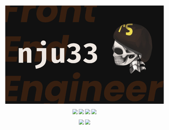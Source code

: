 ![nju33](https://github.com/nju33/nju33/blob/master/nju33.png?raw=true)

<p align="center">
  <img src="https://badgen.net/https/badgen-badge.nju33.com/api/last-name">
  <img src="https://badgen.net/https/badgen-badge.nju33.com/api/age">
  <img src="https://badgen.net/https/badgen-badge.nju33.com/api/birthplace">
  <img src="https://badgen.net/https/badgen-badge.nju33.com/api/hobby">
</p>

<p align="center">
  <img src="https://badgen.net/https/badgen-badge.nju33.com/api/favorite-color">
  <img src="https://badgen.net/https/badgen-badge.nju33.com/api/second-favorite-color">
</p>

